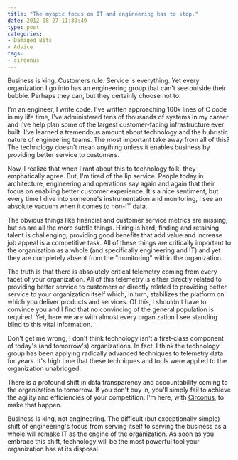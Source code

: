 ```yaml
---
title: "The myopic focus on IT and engineering has to stop."
date: 2012-08-27 11:30:49
type: post
categories: 
- Damaged Bits
- Advice
tags:
- circonus
---
```


Business is king. Customers rule. Service is everything.  Yet every organization I go into has an engineering group that can't see outside their bubble.  Perhaps they can, but they certainly choose not to.

I'm an engineer, I write code. I've written approaching 100k lines of C code in my life time, I've administered tens of thousands of systems in my career and I've help plan some of the largest customer-facing infrastructure ever built. I've learned a tremendous amount about technology and the hubristic nature of engineering teams. The most important take away from all of this? The technology doesn't mean anything unless it enables business by providing better service to customers.

Now, I realize that when I rant about this to technology folk, they emphatically agree.  But, I'm tired of the lip service. People today in architecture, engineering and operations say again and again that their focus on enabling better customer experience. It's a nice sentiment, but every time I dive into someone's instrumentation and monitoring, I see an absolute vacuum when it comes to non-IT data.

The obvious things like financial and customer service metrics are missing, but so are all the more subtle things.  Hiring is hard; finding and retaining talent is challenging; providing good benefits that add value and increase job appeal is a competitive task. All of these things are critically important to the organization as a whole (and specifically engineering and IT) and yet they are completely absent from the "monitoring" within the organization.

The truth is that there is absolutely critical telemetry coming from every facet of your organization.  All of this telemetry is either directly related to providing better service to customers or directly related to providing better service to your organization itself which, in turn, stabilizes the platform on which you deliver products and services.  Of this, I shouldn't have to convince you and I find that no convincing of the general population is required.  Yet, here we are with almost every organization I see standing blind to this vital information.

Don't get me wrong, I don't think technology isn't a first-class component of today's (and tomorrow's) organizations.  In fact, I think the technology group has been applying radically advanced techniques to telemetry data for years.  It's high time that these techniques and tools were applied to the organization unabridged.

There is a profound shift in data transparency and accountability coming to the organization to tomorrow.  If you don't buy in, you'll simply fail to achieve the agility and efficiencies of your competition. I'm here, with [Circonus](https://circonus.com/), to make that happen.

Business is king, not engineering.  The difficult (but exceptionally simple) shift of engineering's focus from serving itself to serving the business as a whole will remake IT as the engine of the organization.  As soon as you embrace this shift, technology will be the most powerful tool your organization has at its disposal.
